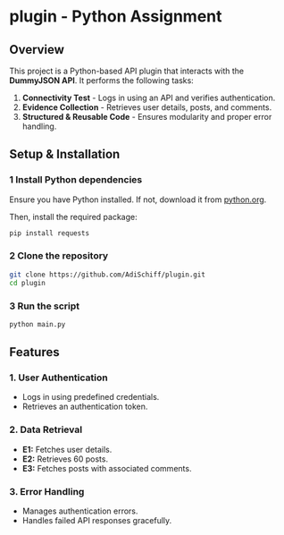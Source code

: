# plugin - Python Assignment

## Overview
This project is a Python-based API plugin that interacts with the **DummyJSON API**. It performs the following tasks:
1. **Connectivity Test** - Logs in using an API and verifies authentication.
2. **Evidence Collection** - Retrieves user details, posts, and comments.
3. **Structured & Reusable Code** - Ensures modularity and proper error handling.

## Setup & Installation
### 1️ Install Python dependencies
Ensure you have Python installed. If not, download it from [python.org](https://www.python.org/downloads/).

Then, install the required package:
```bash
pip install requests
```

### 2️ Clone the repository
```bash
git clone https://github.com/AdiSchiff/plugin.git
cd plugin
```

### 3️ Run the script
```bash
python main.py
```

## Features
### 1. User Authentication
- Logs in using predefined credentials.
- Retrieves an authentication token.

### 2. Data Retrieval
- **E1:** Fetches user details.
- **E2:** Retrieves 60 posts.
- **E3:** Fetches posts with associated comments.

### 3. Error Handling
- Manages authentication errors.
- Handles failed API responses gracefully.